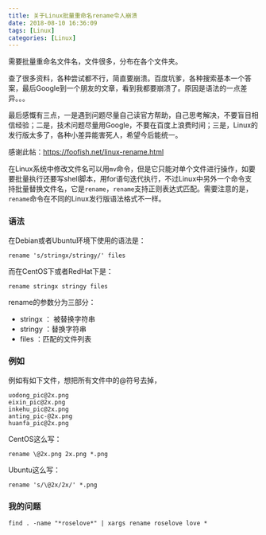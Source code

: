 ```yaml
---
title: 关于Linux批量重命名rename令人崩溃
date: 2018-08-10 16:36:09
tags: [Linux]
categories: [Linux]
---
```


需要批量重命名文件名，文件很多，分布在各个文件夹。

查了很多资料，各种尝试都不行，简直要崩溃。百度坑爹，各种搜索基本一个答案，最后Google到一个朋友的文章，看到我都要崩溃了。原因是语法的一点差异。。。

最后感慨有三点，一是遇到问题尽量自己读官方帮助，自己思考解决，不要盲目相信经验；二是，技术问题尽量用Google，不要在百度上浪费时间；三是，Linux的发行版太多了，各种小差异能害死人，希望今后能统一。

感谢此帖：https://foofish.net/linux-rename.html

在Linux系统中修改文件名可以用`mv`命令，但是它只能对单个文件进行操作，如要要批量执行还要写shell脚本，用for语句迭代执行，不过Linux中另外一个命令支持批量替换文件名，它是`rename`，`rename`支持正则表达式匹配。需要注意的是，`rename`命令在不同的Linux发行版语法格式不一样。

### 语法
在Debian或者Ubuntu环境下使用的语法是：
```
rename 's/stringx/stringy/' files
```

而在CentOS下或者RedHat下是：
```
rename stringx stringy files
```

rename的参数分为三部分：  
+ stringx ： 被替换字符串  
+ stringy ：替换字符串  
+ files ：匹配的文件列表  


### 例如
例如有如下文件，想把所有文件中的@符号去掉，

```
uodong_pic@2x.png
eixin_pic@2x.png
inkehu_pic@2x.png
anting_pic-@2x.png
huanfa_pic@2x.png
```

CentOS这么写：
```
rename \@2x.png 2x.png *.png
```

Ubuntu这么写：
```
rename 's/\@2x/2x/' *.png
```

### 我的问题
```
find . -name "*roselove*" | xargs rename roselove love *

```

